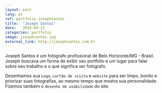 ```yaml
---
layout: post
lang: pt
ref: portfolio-josephsantos
title:  "Joseph Santos"
date:   2016-09-22
categories: portfolio
image: josephsantos.jpg
external_link: http://josephsantos.com.br
---
```


Joseph Santos é um fotógrafo profissional de Belo Horizonte/MG - Brasil. Joseph buscava um forma de exibir seu portfolio e um lugar para falar sobre seu trabalho e o que significa ser fotógrafo.

Desenhamos sua <code>Logo</code>, <code>cartão de visita</code> e <code>website</code> para ser limpo, bonito e priorizar suas fotografias, ao mesmo tempo que mostra sua personalidade. Fizemos também o <code>desenho de usabilidade</code> do site.